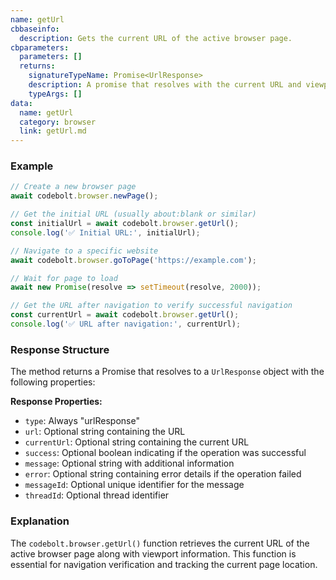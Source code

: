 ```yaml
---
name: getUrl
cbbaseinfo:
  description: Gets the current URL of the active browser page.
cbparameters:
  parameters: []
  returns:
    signatureTypeName: Promise<UrlResponse>
    description: A promise that resolves with the current URL and viewport information.
    typeArgs: []
data:
  name: getUrl
  category: browser
  link: getUrl.md
---
```

<CBBaseInfo/> 
<CBParameters/>

### Example

```js
// Create a new browser page
await codebolt.browser.newPage();

// Get the initial URL (usually about:blank or similar)
const initialUrl = await codebolt.browser.getUrl();
console.log('✅ Initial URL:', initialUrl);

// Navigate to a specific website
await codebolt.browser.goToPage('https://example.com');

// Wait for page to load
await new Promise(resolve => setTimeout(resolve, 2000));

// Get the URL after navigation to verify successful navigation
const currentUrl = await codebolt.browser.getUrl();
console.log('✅ URL after navigation:', currentUrl);
```

### Response Structure

The method returns a Promise that resolves to a `UrlResponse` object with the following properties:

**Response Properties:**
- `type`: Always "urlResponse"
- `url`: Optional string containing the URL
- `currentUrl`: Optional string containing the current URL
- `success`: Optional boolean indicating if the operation was successful
- `message`: Optional string with additional information
- `error`: Optional string containing error details if the operation failed
- `messageId`: Optional unique identifier for the message
- `threadId`: Optional thread identifier

### Explanation

The `codebolt.browser.getUrl()` function retrieves the current URL of the active browser page along with viewport information. This function is essential for navigation verification and tracking the current page location.

